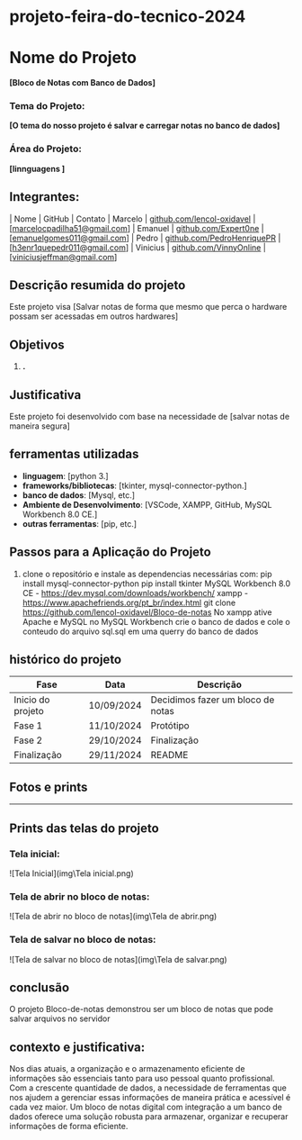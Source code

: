 # projeto-feira-do-tecnico-2024
# Nome do Projeto
**[Bloco de Notas com Banco de Dados]**

### Tema do Projeto:
**[O tema do nosso projeto é salvar e carregar notas no banco de dados]**

### Área do Projeto:
**[linnguagens ]**

## Integrantes:
| Nome          | GitHub                                                             | Contato
| Marcelo       | [github.com/lencol-oxidavel](https://github.com/lencol-oxidavel/)  | [marcelocpadilha51@gmail.com]
| Emanuel       | [github.com/Expert0ne](https://github.com/Expert0ne)               | [emanuelgomes011@gmail.com]
| Pedro         | [github.com/PedroHenriquePR](https://github.com/PedroHenriquePR)   | [h3enr1quepedr011@gmail.com]
| Vinicius      | [github.com/VinnyOnline](https://github.com/VinnyOnline)           | [viniciusjeffman@gmail.com]

## Descrição resumida do projeto
Este projeto visa [Salvar notas de forma que mesmo que perca o hardware possam ser acessadas em outros hardwares]

## Objetivos
1. **.**

## Justificativa
Este projeto foi desenvolvido com base na necessidade de [salvar notas de maneira segura]



## ferramentas utilizadas
- **linguagem**: [python 3.]
- **frameworks/bibliotecas**: [tkinter, mysql-connector-python.]
- **banco de dados**: [Mysql, etc.]
- **Ambiente de Desenvolvimento**: [VSCode, XAMPP, GitHub, MySQL Workbench 8.0 CE.]
- **outras ferramentas**: [pip, etc.]


## Passos para a Aplicação do Projeto
1. clone o repositório e instale as dependencias necessárias com:
pip install mysql-connector-python
pip install tkinter
MySQL Workbench 8.0 CE - https://dev.mysql.com/downloads/workbench/
xampp - https://www.apachefriends.org/pt_br/index.html
git clone https://github.com/lencol-oxidavel/Bloco-de-notas
No xampp ative Apache e MySQL
no MySQL Workbench crie o banco de dados e cole o conteudo do arquivo sql.sql em uma querry do banco de dados


## histórico do projeto
| Fase               | Data       | Descrição                         |
|--------------------|------------|-----------------------------------|
| Inicio do projeto  | 10/09/2024 | Decidimos fazer um bloco de notas |
| Fase 1             | 11/10/2024 | Protótipo                         |
| Fase 2             | 29/10/2024 | Finalização                       |
| Finalização        | 29/11/2024 | README                            |


## Fotos e prints
---

## Prints das telas do projeto

### Tela inicial:
![Tela Inicial](img\Tela inicial.png)

### Tela de abrir no bloco de notas:
![Tela de abrir no bloco de notas](img\Tela de abrir.png)

### Tela de salvar no bloco de notas:
![Tela de salvar no bloco de notas](img\Tela de salvar.png)


## conclusão
O projeto Bloco-de-notas demonstrou ser um bloco de notas que pode salvar arquivos no servidor



## contexto e justificativa:
  Nos dias atuais, a organização e o armazenamento eficiente de informações são essenciais
  tanto para uso pessoal quanto profissional. Com a crescente quantidade de dados, 
  a necessidade de ferramentas que nos ajudem a gerenciar essas
  informações de maneira prática e acessível é cada vez maior. Um bloco de notas digital
  com integração a um banco de dados oferece uma solução robusta para armazenar, organizar
  e recuperar informações de forma eficiente.

